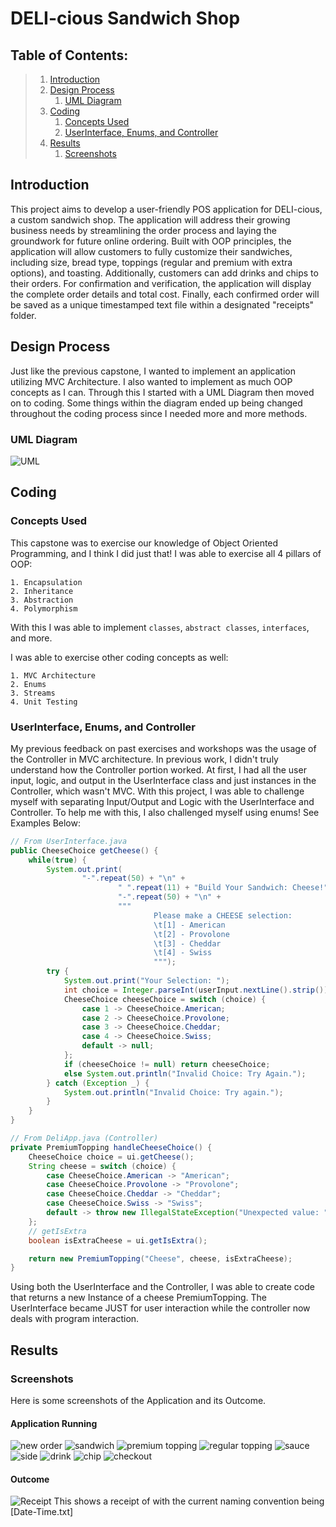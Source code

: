 # DELI-cious Sandwich Shop
## Table of Contents:
> 1. [Introduction](#Introduction)
> 2. [Design Process](#design-process)
>    1. [UML Diagram](#uml-diagram)
> 3. [Coding](#coding)
>    1. [Concepts Used](#concepts-used)
>    2. [UserInterface, Enums, and Controller](#userinterface-enums-and-controller)
> 4. [Results](#results)
>    1. [Screenshots](#screenshots)

## Introduction
This project aims to develop a user-friendly POS application for DELI-cious,
a custom sandwich shop. The application will address their growing business needs by streamlining the order process and 
laying the groundwork for future online ordering. Built with OOP principles, the application will allow customers to fully
customize their sandwiches, including size, bread type, toppings (regular and premium with extra options), and toasting. 
Additionally, customers can add drinks and chips to their orders.  For confirmation and verification, the application will 
display the complete order details and total cost. Finally, each confirmed order will be saved as a unique timestamped 
text file within a designated "receipts" folder.

## Design Process
Just like the previous capstone, I wanted to implement an application utilizing MVC Architecture. I also wanted to implement
as much OOP concepts as I can. Through this I started with a UML Diagram then moved on to coding. Some things within the diagram
ended up being changed throughout the coding process since I needed more and more methods.
### UML Diagram
![UML](media/UML.jpg)
## Coding
### Concepts Used
This capstone was to exercise our knowledge of Object Oriented Programming, and I think I did just that! I was able to 
exercise all 4 pillars of OOP: 

    1. Encapsulation
    2. Inheritance
    3. Abstraction
    4. Polymorphism

With this I was able to implement `classes`, `abstract classes`, `interfaces`, and more.

I was able to exercise other coding concepts as well:

    1. MVC Architecture
    2. Enums
    3. Streams
    4. Unit Testing


### UserInterface, Enums, and Controller
My previous feedback on past exercises and workshops was the usage of the Controller in MVC architecture. In previous work,
I didn't truly understand how the Controller portion worked. At first, I had all the user input, logic, and output in the 
UserInterface class and just instances in the Controller, which wasn't MVC. With this project, I was able to challenge myself
with separating Input/Output and Logic with the UserInterface and Controller. To help me with this, I also challenged myself
using enums! See Examples Below:
```java
// From UserInterface.java
public CheeseChoice getCheese() {
    while(true) {
        System.out.print(
                "-".repeat(50) + "\n" +
                        " ".repeat(11) + "Build Your Sandwich: Cheese!" + "\n" +
                        "-".repeat(50) + "\n" +
                        """
                                Please make a CHEESE selection:
                                \t[1] - American
                                \t[2] - Provolone
                                \t[3] - Cheddar
                                \t[4] - Swiss
                                """);
        try {
            System.out.print("Your Selection: ");
            int choice = Integer.parseInt(userInput.nextLine().strip());
            CheeseChoice cheeseChoice = switch (choice) {
                case 1 -> CheeseChoice.American;
                case 2 -> CheeseChoice.Provolone;
                case 3 -> CheeseChoice.Cheddar;
                case 4 -> CheeseChoice.Swiss;
                default -> null;
            };
            if (cheeseChoice != null) return cheeseChoice;
            else System.out.println("Invalid Choice: Try Again.");
        } catch (Exception _) {
            System.out.println("Invalid Choice: Try again.");
        }
    }
}
```
```java
// From DeliApp.java (Controller)
private PremiumTopping handleCheeseChoice() {
    CheeseChoice choice = ui.getCheese();
    String cheese = switch (choice) {
        case CheeseChoice.American -> "American";
        case CheeseChoice.Provolone -> "Provolone";
        case CheeseChoice.Cheddar -> "Cheddar";
        case CheeseChoice.Swiss -> "Swiss";
        default -> throw new IllegalStateException("Unexpected value: " + choice);
    };
    // getIsExtra
    boolean isExtraCheese = ui.getIsExtra();

    return new PremiumTopping("Cheese", cheese, isExtraCheese);
}
```
Using both the UserInterface and the Controller, I was able to create code that returns a new Instance of a cheese PremiumTopping.
The UserInterface became JUST for user interaction while the controller now deals with program interaction.

## Results

### Screenshots
Here is some screenshots of the Application and its Outcome.
#### Application Running
![new order](media/NewOrder.png)
![sandwich](media/Sandwich.png)
![premium topping](media/Premium.png)
![regular topping](media/Topping.png)
![sauce](media/Sauce.png)
![side](media/Side.png)
![drink](media/Drink.png)
![chip](media/Chips.png)
![checkout](media/Checkout.png)

#### Outcome
![Receipt](media/receipt.png)
This shows a receipt of with the current naming convention being [Date-Time.txt]